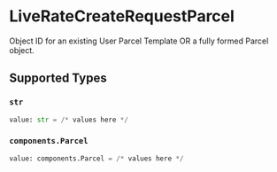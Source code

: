 # LiveRateCreateRequestParcel

Object ID for an existing User Parcel Template OR a fully formed Parcel object.


## Supported Types

### `str`

```python
value: str = /* values here */
```

### `components.Parcel`

```python
value: components.Parcel = /* values here */
```

